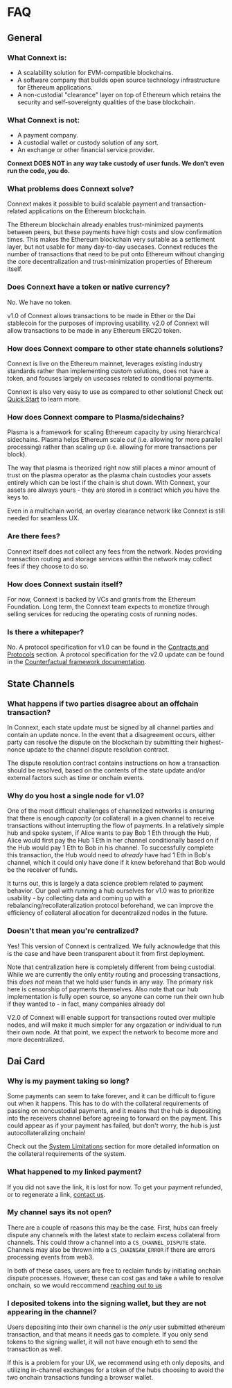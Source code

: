 # FAQ

## General

### What Connext is:
- A scalability solution for EVM-compatible blockchains.
- A software company that builds open source technology infrastructure for Ethereum applications.
- A non-custodial "clearance" layer on top of Ethereum which retains the security and self-sovereignty qualities of the base blockchain.

### What Connext is not:
- A payment company.
- A custodial wallet or custody solution of any sort.
- An exchange or other financial service provider.

**Connext DOES NOT in any way take custody of user funds. We don't even run the code, you do.**

### What problems does Connext solve?
Connext makes it possible to build scalable payment and transaction-related applications on the Ethereum blockchain. 

The Ethereum blockchain already enables trust-minimized payments between peers, but these payments have high costs and slow confirmation times. This makes the Ethereum blockchain very suitable as a settlement layer, but not usable for many day-to-day usecases. Connext reduces the number of transactions that need to be put onto Ethereum without changing the core decentralization and trust-minimization properties of Ethereum itself.

### Does Connext have a token or native currency?
No. We have no token.

v1.0 of Connext allows transactions to be made in Ether or the Dai stablecoin for the purposes of improving usability. v2.0 of Connext will allow transactions to be made in any Ethereum ERC20 token.

### How does Connext compare to other state channels solutions?
Connext is live on the Ethereum mainnet, leverages existing industry standards rather than implementing custom solutions, does not have a token, and focuses largely on usecases related to conditional payments.

Connext is also very easy to use as compared to other solutions! Check out [Quick Start](../usage/gettingStarted.md) to learn more.

### How does Connext compare to Plasma/sidechains?
Plasma is a framework for scaling Ethereum capacity by using hierarchical sidechains. Plasma helps Ethereum scale *out* (i.e. allowing for more parallel processing) rather than scaling *up* (i.e. allowing for more transactions per block). 

The way that plasma is theorized right now still places a minor amount of trust on the plasma operator as the plasma chain custodies your assets entirely which can be lost if the chain is shut down. With Connext, your assets are always yours - they are stored in a contract which *you* have the keys to.

Even in a multichain world, an overlay clearance network like Connext is still needed for seamless UX.

### Are there fees?
Connext itself does not collect any fees from the network. Nodes providing transaction routing and storage services within the network may collect fees if they choose to do so.

### How does Connext sustain itself?
For now, Connext is backed by VCs and grants from the Ethereum Foundation. Long term, the Connext team expects to monetize through selling services for reducing the operating costs of running nodes.

### Is there a whitepaper?
No. A protocol specification for v1.0 can be found in the [Contracts and Protocols](../develop/contracts.md) section. A protocol specification for the v2.0 update can be found in the [Counterfactual framework documentation](https://specs.counterfactual.com/en/latest/).

## State Channels

### What happens if two parties disagree about an offchain transaction?
In Connext, each state update must be signed by all channel parties and contain an update nonce. In the event that a disagreement occurs, either party can resolve the dispute on the blockchain by submitting their highest-nonce update to the channel dispute resolution contract.

The dispute resolution contract contains instructions on how a transaction should be resolved, based on the contents of the state update and/or external factors such as time or onchain events.

### Why do you host a single node for v1.0?
One of the most difficult challenges of channelized networks is ensuring that there is enough *capacity* (or collateral) in a given channel to receive transactions without interrupting the flow of payments. In a relatively simple hub and spoke system, if Alice wants to pay Bob 1 Eth through the Hub, Alice would first pay the Hub 1 Eth in her channel conditionally based on if the Hub would pay 1 Eth to Bob in his channel. To successfully complete this transaction, the Hub would need to *already* have had 1 Eth in Bob's channel, which it could only have done if it knew beforehand that Bob would be the receiver of funds.

It turns out, this is largely a data science problem related to payment behavior. Our goal with running a hub ourselves for v1.0 was to prioritize usability - by collecting data and coming up with a rebalancing/recollateralization protocol beforehand, we can improve the efficiency of collateral allocation for decentralized nodes in the future.

### Doesn't that mean you're centralized?
Yes! This version of Connext is centralized. We fully acknowledge that this is the case and have been transparent about it from first deployment.

Note that centralization here is completely different from being custodial. While we are currently the only entity routing and processing transactions, this *does not* mean that we hold user funds in any way. The primary risk here is censorship of payments themselves. Also note that our hub implementation is fully open source, so anyone can come run their own hub if they wanted to - in fact, many companies already do!

V2.0 of Connext will enable support for transactions routed over multiple nodes, and will make it much simpler for any orgazation or individual to run their own node. At that point, we expect the network to become more and more decentralized.

## Dai Card

### Why is my payment taking so long?
Some payments can seem to take forever, and it can be difficult to figure out when it happens. This has to do with the collateral requirements of passing on noncustodial payments, and it means that the hub is depositing into the receivers channel before agreeing to forward on the payment. This could appear as if your payment has failed, but don't worry, the hub is just autocollateralizing onchain!

Check out the [System Limitations](../usage/limitations.md) section for more detailed information on the collateral requirements of the system.

### What happened to my linked payment?
If you did not save the link, it is lost for now. To get your payment refunded, or to regenerate a link, [contact us](https://discordapp.com/invite/yKkzZZm).

### My channel says its not open?
There are a couple of reasons this may be the case. First, hubs can freely dispute any channels with the latest state to reclaim excess collateral from channels. This could throw a channel into a `CS_CHANNEL_DISPUTE` state. Channels may also be thrown into a `CS_CHAINSAW_ERROR` if there are errors processing events from web3.

In both of these cases, users are free to reclaim funds by initiating onchain dispute processes. However, these can cost gas and take a while to resolve onchain, so we would reccommend [reaching out to us](https://discordapp.com/invite/yKkzZZm)

### I deposited tokens into the signing wallet, but they are not appearing in the channel?
Users depositing into their own channel is the *only* user submitted ethereum transaction, and that means it needs gas to complete. If you only send tokens to the signing wallet, it will not have enough eth to send the transaction as well. 

If this is a problem for your UX, we recommend using eth only deposits, and utilizing in-channel exchanges for a token of the hubs choosing to avoid the two onchain transactions funding a browser wallet.